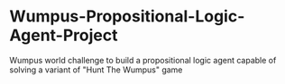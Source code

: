# Wumpus-Propositional-Logic-Agent-Project
Wumpus world challenge to build a propositional logic agent capable of solving a variant of "Hunt The Wumpus" game
